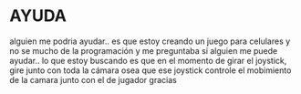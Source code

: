 # AYUDA
alguien me podria ayudar.. es que estoy creando un juego para celulares y no se mucho de la programación y me preguntaba si alguien me puede ayudar.. lo que estoy buscando es que en el momento de girar el joystick, gire junto con toda la cámara osea que ese joystick controle el mobimiento de la camara junto con el de jugador gracias   

